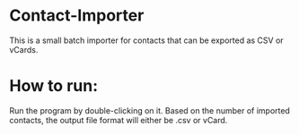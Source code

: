 # Contact-Importer
This is a small batch importer for contacts that can be exported as CSV or vCards.


# How to run:
Run the program by double-clicking on it. 
Based on the number of imported contacts, the output file format will either be .csv or vCard.
